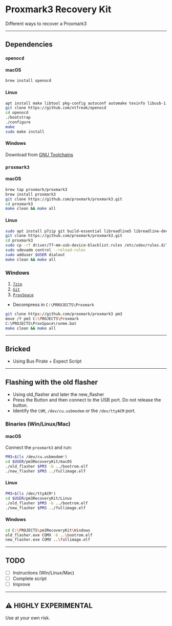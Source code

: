 # Proxmark3 Recovery Kit

Different ways to recover a Proxmark3

***

## Dependencies

### `openocd`

#### macOS

~~~bash
brew install openocd
~~~

#### Linux

~~~bash
apt install make libtool pkg-config autoconf automake texinfo libusb-1.0
git clone https://github.com/ntfreak/openocd
cd openocd
./bootstrap
./configure
make
sudo make install
~~~

#### Windows

Download from [GNU Toolchains](http://gnutoolchains.com/arm-eabi/openocd/)

###  `proxmark3`

#### macOS

~~~bash
brew tap proxmark/proxmark3
brew install proxmark3
git clone https://github.com/proxmark/proxmark3.git
cd proxmark3
make clean && make all
~~~

#### Linux

~~~bash
sudo apt install p7zip git build-essential libreadline5 libreadline-dev libusb-0.1-4 libusb-dev libqt4-dev perl pkg-config wget libncurses5-dev gcc-arm-none-eabi libstdc++-arm-none-eabi-newlib
git clone https://github.com/proxmark/proxmark3.git
cd proxmark3
sudo cp -rf driver/77-mm-usb-device-blacklist.rules /etc/udev/rules.d/77-mm-usb-device-blacklist.rules
sudo udevadm control --reload-rules
sudo adduser $USER dialout
make clean && make all
~~~

### Windows

1. [`7zip`](http://www.7-zip.org/download.html)
1. [`Git`](http://windows.github.com/)
1. [`ProxSpace`](https://github.com/Gator96100/ProxSpace/archive/master.zip)
  + Decompress in `C:\PRROJECTS\Proxmark`

~~~bash
git clone https://github.com/proxmark/proxmark3 pm3
move /Y pm3 C:\PROJECTS\Proxmark
C:\PROJECTS\ProxSpace\runme.bat
make clean && make all
~~~

***

## Bricked

+ Using Bus Pirate + Expect Script

*** 

## Flashing with the old flasher

+ Using old_flasher and later the new_flasher
+ Press the Button and then connect to the USB port. Do not release the button.
+ Identify the `COM`, `/dev/cu.usbmodem` or the `/dev/ttyACM` port.

### Binaries (Win/Linux/Mac)

#### macOS

Connect the `proxmark3` and run:

~~~bash
PM3=$(ls /dev/cu.usbmodem*)
cd $USER/pm3RecoveryKit/macOS
./old_flasher $PM3 -b ../bootrom.elf
./new_flasher $PM3 ../fullimage.elf
~~~

#### Linux

~~~bash
PM3=$(ls /dec/ttyACM*)
cd $USER/pm3RecoveryKit/Linux
./old_flasher $PM3 -b ../bootrom.elf
./new_flasher $PM3 ../fullimage.elf
~~~

#### Windows

~~~bash
cd C:\PROJECTS\pm3RecoveryKit\Windows
old_flasher.exe COMX -b ..\bootrom.elf
new_flasher.exe COMX ..\fullimage.elf
~~~

***

## TODO

+ [ ] Instructions (Win/Linux/Mac)
+ [ ] Complete script
+ [ ] Improve

***

## :warning: HIGHLY EXPERIMENTAL

Use at your own risk. 
